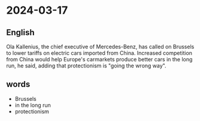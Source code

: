 # 2024-03-17

## English
Ola Kallenius, the chief executive of 
Mercedes-Benz, has called on Brussels to 
lower tariffs on electric cars imported from 
China. Increased competition from China
would help Europe's carmarkets produce
better cars in the long run, he said, adding
that protectionism is "going the wrong way".

## words
* Brussels
* in the long run
* protectionism
